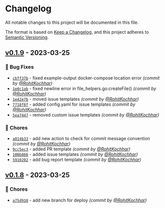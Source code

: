 # Changelog
All notable changes to this project will be documented in this file.

The format is based on [Keep a Changelog](https://keepachangelog.com/en/1.0.0/),
and this project adheres to [Semantic Versioning](https://semver.org/spec/v2.0.0.html).

## [v0.1.9] - 2023-03-25
### :bug: Bug Fixes
- [`cbff37b`](https://github.com/RohitKochhar/talbot/commit/cbff37b9199a9c73099313b05efdf3719bacd5b4) - fixed example-output docker-compose location error *(commit by [@RohitKochhar](https://github.com/RohitKochhar))*
- [`1e0c1ab`](https://github.com/RohitKochhar/talbot/commit/1e0c1abc59852d4dc0fcd51ba5370eec36392158) - fixed newline error in file_helpers.go:createFile() *(commit by [@RohitKochhar](https://github.com/RohitKochhar))*
- [`1e42e7b`](https://github.com/RohitKochhar/talbot/commit/1e42e7b6657aab0f863f7b70dc3cd2d44f86344e) - moved issue templates *(commit by [@RohitKochhar](https://github.com/RohitKochhar))*
- [`7718f8f`](https://github.com/RohitKochhar/talbot/commit/7718f8fb8f6fc3cd444e5b6c0b4a7023b0a8a599) - added config.yaml for issue templates *(commit by [@RohitKochhar](https://github.com/RohitKochhar))*
- [`5ea7447`](https://github.com/RohitKochhar/talbot/commit/5ea7447c88cf14afb61a6e5a7f9e64efade37e02) - removed custom issue templates *(commit by [@RohitKochhar](https://github.com/RohitKochhar))*

### :wrench: Chores
- [`a014b33`](https://github.com/RohitKochhar/talbot/commit/a014b330635c1a0060dad3956848ad57aa787728) - add new action to check for commit message convention *(commit by [@RohitKochhar](https://github.com/RohitKochhar))*
- [`9cc5ec3`](https://github.com/RohitKochhar/talbot/commit/9cc5ec3eac05a62e4b5332ecdb6fe2830ec0e0ed) - added PR template *(commit by [@RohitKochhar](https://github.com/RohitKochhar))*
- [`100b866`](https://github.com/RohitKochhar/talbot/commit/100b8662b019f9159fa7aac87ecf3a25e551585e) - added issue templates *(commit by [@RohitKochhar](https://github.com/RohitKochhar))*
- [`5910202`](https://github.com/RohitKochhar/talbot/commit/59102021b75fcd3507b0167cbe5a10e6f08327dd) - add bug report template *(commit by [@RohitKochhar](https://github.com/RohitKochhar))*


## [v0.1.8] - 2023-03-25
### :wrench: Chores
- [`a75d910`](https://github.com/RohitKochhar/talbot/commit/a75d9105917e2f360e2fa210a2c4ecc79c37407d) - add new branch for deploy *(commit by [@RohitKochhar](https://github.com/RohitKochhar))*


[v0.1.8]: https://github.com/RohitKochhar/talbot/compare/v0.1.7...v0.1.8
[v0.1.9]: https://github.com/RohitKochhar/talbot/compare/v0.1.8...v0.1.9